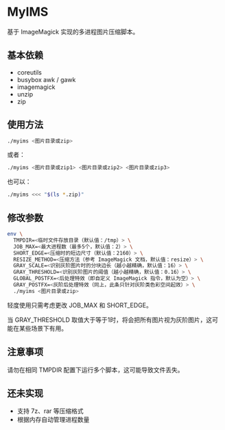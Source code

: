 # MyIMS

基于 ImageMagick 实现的多进程图片压缩脚本。

## 基本依赖

- coreutils
- busybox awk / gawk
- imagemagick
- unzip
- zip

## 使用方法

```sh
./myims <图片目录或zip>
```

或者：
```sh
./myims <图片目录或zip1> <图片目录或zip2> <图片目录或zip3>
```

也可以：
```sh
./myims <<< "$(ls *.zip)"
```

## 修改参数

```sh
env \
  TMPDIR=<临时文件存放目录（默认值：/tmp）> \
  JOB_MAX=<最大进程数（最多5个，默认值：2）> \
  SHORT_EDGE=<压缩时的短边尺寸（默认值：2160）> \
  RESIZE_METHOD=<压缩方法（参考 ImageMagick 文档，默认值：resize）> \
  GRAY_SCALE=<识别灰阶图片时的分块边长（越小越精确，默认值：16）> \
  GRAY_THRESHOLD=<识别灰阶图片的阈值（越小越精确，默认值：0.16）> \
  GLOBAL_POSTFX=<后处理特效（即自定义 ImageMagick 指令，默认为空）> \
  GRAY_POSTFX=<灰阶后处理特效（同上，此条只针对灰阶类色彩空间起效）> \
  ./myims <图片目录或zip>
```

轻度使用只需考虑更改 JOB_MAX 和 SHORT_EDGE。

当 GRAY_THRESHOLD 取值大于等于1时，将会把所有图片视为灰阶图片，这可能在某些场景下有用。

## 注意事项

请勿在相同 TMPDIR 配置下运行多个脚本，这可能导致文件丢失。

## 还未实现

- 支持 7z、rar 等压缩格式
- 根据内存自动管理进程数量
